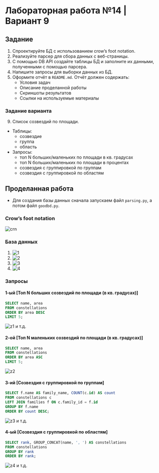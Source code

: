 # Лабораторная работа №14 | Вариант 9
## Задание 
1) Спроектируйте БД с использованием crow’s foot notation.
2) Реализуйте парсер для сбора данных с веб-страницы.
3) С помощью DB API cоздайте таблицы БД и заполните их данными, полученными с помощью парсера.
4) Напишите запросы для выборки данных из БД.
5) Оформите отчёт в ```README.md```. Отчёт должен содержать:
    * Условия задач
    * Описание проделанной работы
    * Скриншоты результатов
    * Ссылки на используемые материалы
### Задание варианта
9) Список созвездий по площади.
- Таблицы:
    * созвездие
    * группа
    * область
- Запросы:
    * топ N больших/маленьких по площади в кв. градусах
    * топ N больших/маленьких по площади в процентах
    * созвездия с группировкой по группам
    * созвездия с группировкой по областям
## Проделанная работа
- Для создания базы данных сначала запускаем файл ```parsing.py```, а потом файл ```goodbd.py```.
### Crow’s foot notation
![crn](images\crn.png)
### База данных
1) ![1](images\1.png)
2) ![2](images\2.png)
3) ![3](images\3.png)
4) ![4](images\4.png)
### Запросы
#### 1-ый [Топ N больших созвездий по площади (в кв. градусах)]
```sql
SELECT name, area
FROM constellations
ORDER BY area DESC
LIMIT 5;
```
![z1](images\z1.png)
и т.д.
#### 2-ой [Топ N маленьких созвездий по площади (в кв. градусах)]
```sql
SELECT name, area
FROM constellations
ORDER BY area ASC
LIMIT 5;
```
![z2](images\z2.png)
#### 3-ий [Созвездия с группировкой по группам]
```sql
SELECT f.name AS family_name, COUNT(c.id) AS count
FROM constellations c
LEFT JOIN families f ON c.family_id = f.id
GROUP BY f.name
ORDER BY count DESC;
```
![z3](images\z3.png)
и т.д.
#### 4-ый [Созвездия с группировкой по областям]
```sql
SELECT rank, GROUP_CONCAT(name, ', ') AS constellations
FROM constellations
GROUP BY rank
ORDER BY rank;
```
![z4](images\z4.png)
и т.д.
